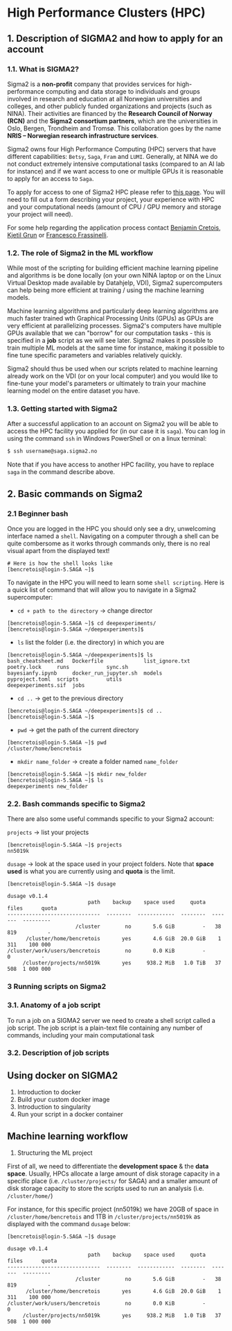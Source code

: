 # High Performance Clusters (HPC)

## 1. Description of SIGMA2 and how to apply for an account

### 1.1. What is SIGMA2?

Sigma2 is a **non-profit** company that provides services for high-performance computing and data storage to individuals and groups involved in research and education at all Norwegian universities and colleges, and other publicly funded organizations and projects (such as NINA). Their activities are financed by the **Research Council of Norway (RCN)** and the **Sigma2 consortium partners**, which are the universities in Oslo, Bergen, Trondheim and Tromsø. This collaboration goes by the name **NRIS – Norwegian research infrastructure services**. 

Sigma2 owns four High Performance Computing (HPC) servers that have different capabilities: `Betsy`, `Saga`, `Fram` and `LUMI`. Generally, at NINA we do not conduct extremely intensive computational tasks (compared to an AI lab for instance) and if we want access to one or multiple GPUs it is reasonable to apply for an access to `Saga`.

To apply for access to one of Sigma2 HPC please refer to [this page](https://www.sigma2.no/apply-e-infrastructure-resources). You will need to fill out a form describing your project, your experience with HPC and your computational needs (amount of CPU / GPU memory and storage your project will need).

For some help regarding the application process contact [Benjamin Cretois](mailto:benjamin.cretois@nina.no), [Kjetil Grun](mailto:kjetil.grun@nina.no) or [Francesco Frassinelli](mailto:francesco.frassinelli@nina.no).

### 1.2. The role of Sigma2 in the ML workflow

While most of the scripting for building efficient machine learning pipeline and algorithms is be done locally (on your own NINA laptop or on the Linux Virtual Desktop made available by Datahjelp, VDI), Sigma2 supercomputers can help being more efficient at training / using the machine learning models.

Machine learning algorithms and particularly deep learning algorithms are much faster trained wth Graphical Processing Units (GPUs) as GPUs are very efficient at parallelizing processes. Sigma2's computers have multiple GPUs available that we can "borrow" for our computation tasks - this is specified in a **job** script as we will see later. Sigma2 makes it possible to train multiple ML models at the same time for instance, making it possible to fine tune specific parameters and variables relatively quickly.

Sigma2 should thus be used when our scripts related to machine learning already work on the VDI (or on your local computer) and you would like to fine-tune your model's parameters or ultimately to train your machine learning model on the entire dataset you have.

### 1.3. Getting started with Sigma2

After a successful application to an account on Sigma2 you will be able to access the HPC facility you applied for (in our case it is `saga`). You can log in using the command `ssh` in Windows PowerShell or on a linux terminal: 

```bash
$ ssh username@saga.sigma2.no
```

Note that if you have access to another HPC facility, you have to replace `saga` in the command describe above.


## 2. Basic commands on Sigma2

### 2.1 Beginner bash

Once you are logged in the HPC you should only see a dry, unwelcoming interface named a `shell`. Navigating on a computer through a shell can be quite combersome as it works through commands only, there is no real visual apart from the displayed text!

```
# Here is how the shell looks like
[bencretois@login-5.SAGA ~]$ 
```

To navigate in the HPC you will need to learn some `shell scripting`. Here is a quick list of command that will allow you to navigate in a Sigma2 supercomputer:


* `cd + path to the directory` -> change director

```
[bencretois@login-5.SAGA ~]$ cd deepexperiments/
[bencretois@login-5.SAGA ~/deepexperiments]$
```

* `ls` list the folder (i.e. the directory) in which you are

```
[bencretois@login-5.SAGA ~/deepexperiments]$ ls
bash_cheatsheet.md   Dockerfile             list_ignore.txt  poetry.lock     runs            sync.sh
bayesianfy.ipynb     docker_run_jupyter.sh  models           pyproject.toml  scripts         utils
deepexperiments.sif  jobs
```

* `cd ..` -> get to the previous directory

```
[bencretois@login-5.SAGA ~/deepexperiments]$ cd ..
[bencretois@login-5.SAGA ~]$
```

* `pwd` -> get the path of the current directory

```
[bencretois@login-5.SAGA ~]$ pwd
/cluster/home/bencretois
```

* `mkdir name_folder` -> create a folder named `name_folder`
 
```
[bencretois@login-5.SAGA ~]$ mkdir new_folder
[bencretois@login-5.SAGA ~]$ ls
deepexperiments new_folder
```


### 2.2. Bash commands specific to Sigma2

There are also some useful commands specific to your Sigma2 account:

`projects` -> list your projects

```
[bencretois@login-5.SAGA ~]$ projects
nn5019k
```

`dusage` -> look at the space used in your project folders. Note that **space used** is what you are currently using and **quota** is the limit. 

```
[bencretois@login-5.SAGA ~]$ dusage

dusage v0.1.4
                          path    backup    space used     quota    files      quota
------------------------------  --------  ------------  --------  -------  ---------
                      /cluster        no       5.6 GiB         -   38 819          -
      /cluster/home/bencretois       yes       4.6 GiB  20.0 GiB    1 311    100 000
/cluster/work/users/bencretois        no       0.0 KiB         -        0          -
     /cluster/projects/nn5019k       yes     938.2 MiB   1.0 TiB   37 508  1 000 000

```





### 3 Running scripts on Sigma2

### 3.1. Anatomy of a job script

To run a job on a SIGMA2 server we need to create a shell script called a job script. The job script is a plain-text file containing any number of commands, including your main computational task


### 3.2. Description of job scripts

## Using docker on SIGMA2

1. Introduction to docker
1. Build your custom docker image
1. Introduction to singularity
1. Run your script in a docker container
 
## Machine learning workflow
 
1. Structuring the ML project

First of all, we need to differentiate the **development space** & the **data space**. Usually, HPCs allocate a large amount of disk storage capacity in a specific place (i.e. `/cluster/projects/` for SAGA) and a smaller amount of disk storage capacity to store the scripts used to run an analysis (i.e. `/cluster/home/`)

For instance, for this specific project (nn5019k) we have 20GB of space in `/cluster/home/bencretois` and 1TB in `/cluster/projects/nn5019k` as displayed with the command `dusage` below:

```
[bencretois@login-5.SAGA ~]$ dusage

dusage v0.1.4
                          path    backup    space used     quota    files      quota
------------------------------  --------  ------------  --------  -------  ---------
                      /cluster        no       5.6 GiB         -   38 819          -
      /cluster/home/bencretois       yes       4.6 GiB  20.0 GiB    1 311    100 000
/cluster/work/users/bencretois        no       0.0 KiB         -        0          -
     /cluster/projects/nn5019k       yes     938.2 MiB   1.0 TiB   37 508  1 000 000

```


